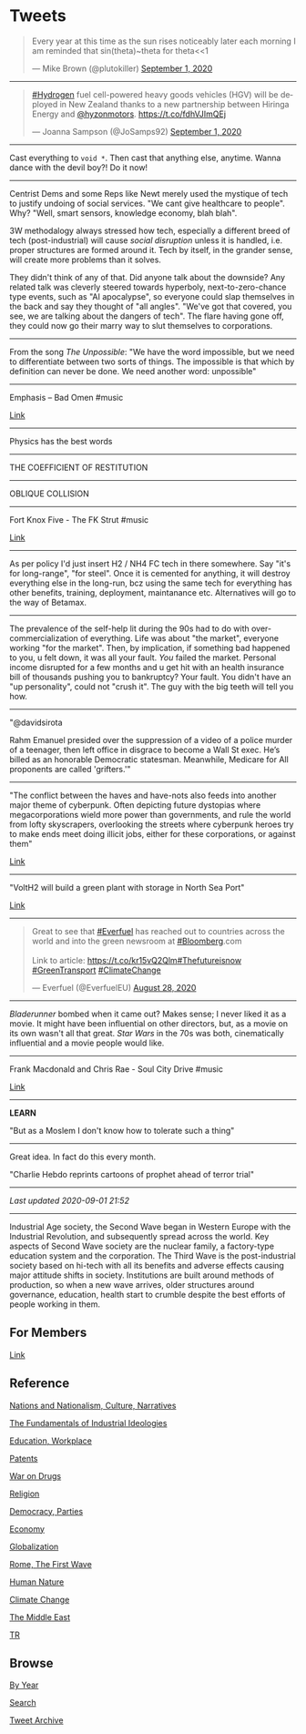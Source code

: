 # Tweets

<blockquote class="twitter-tweet"><p lang="en" dir="ltr">Every year at this time as the sun rises noticeably later each morning I am reminded that sin(theta)~theta for theta&lt;&lt;1</p>&mdash; Mike Brown (@plutokiller) <a href="https://twitter.com/plutokiller/status/1300820241149124608?ref_src=twsrc%5Etfw">September 1, 2020</a></blockquote> <script async src="https://platform.twitter.com/widgets.js" charset="utf-8"></script>

---

<blockquote class="twitter-tweet"><p lang="en" dir="ltr"><a href="https://twitter.com/hashtag/Hydrogen?src=hash&amp;ref_src=twsrc%5Etfw">#Hydrogen</a> fuel cell-powered heavy goods vehicles (HGV) will be deployed in New Zealand thanks to a new partnership between Hiringa Energy and <a href="https://twitter.com/hyzonmotors?ref_src=twsrc%5Etfw">@hyzonmotors</a>. <a href="https://t.co/fdhVJImQEj">https://t.co/fdhVJImQEj</a></p>&mdash; Joanna Sampson (@JoSamps92) <a href="https://twitter.com/JoSamps92/status/1300701199038058500?ref_src=twsrc%5Etfw">September 1, 2020</a></blockquote> <script async src="https://platform.twitter.com/widgets.js" charset="utf-8"></script>

---

Cast everything to `void *`. Then cast that anything else,
anytime. Wanna dance with the devil boy?! Do it now!

---

Centrist Dems and some Reps like Newt merely used the mystique of tech
to justify undoing of social services. "We cant give healthcare to
people". Why?  "Well, smart sensors, knowledge economy, blah
blah". 

3W methodalogy always stressed how tech, especially a different breed
of tech (post-industrial) will cause *social disruption* unless it is
handled, i.e. proper structures are formed around it. Tech by itself,
in the grander sense, will create more problems than it solves.

They didn't think of any of that. Did anyone talk about the downside?
Any related talk was cleverly steered towards hyperboly,
next-to-zero-chance type events, such as "AI apocalypse", so everyone
could slap themselves in the back and say they thought of "all
angles". "We've got that covered, you see, we are talking about the
dangers of tech". The flare having gone off, they could now go their
marry way to slut themselves to corporations.

---

From the song *The Unpossible*: "We have the word impossible, but we
need to differentiate between two sorts of things. The impossible is
that which by definition can never be done. We need another word:
unpossible"

---

Emphasis ‎– Bad Omen \#music

[Link](https://www.youtube.com/watch?v=kb0pqrEAHLM&t=1412s)

---

Physics has the best words

---

THE COEFFICIENT OF RESTITUTION

---

OBLIQUE COLLISION

---

Fort Knox Five - The FK Strut \#music

[Link](https://youtu.be/mhwLF-RGtJE)

---

As per policy I'd just insert H2 / NH4 FC tech in there somewhere. Say
"it's for long-range", "for steel". Once it is cemented for
anything, it will destroy everything else in the long-run, bcz using
the same tech for everything has other benefits, training, deployment,
maintanance etc. Alternatives will go to the way of Betamax.

---

The prevalence of the self-help lit during the 90s had to do with
over-commercialization of everything. Life was about "the market",
everyone working "for the market". Then, by implication, if something
bad happened to you, u felt down, it was all your fault. *You* failed
the market. Personal income disrupted for a few months and u get hit
with an health insurance bill of thousands pushing you to bankruptcy?
Your fault. You didn't have an "up personality", could not "crush
it". The guy with the big teeth will tell you how.

---

"@davidsirota

Rahm Emanuel presided over the suppression of a video of a police
murder of a teenager, then left office in disgrace to become a Wall St
exec. He’s billed as an honorable Democratic statesman. Meanwhile,
Medicare for All proponents are called 'grifters.'"

---

"The conflict between the haves and have-nots also feeds into another
major theme of cyberpunk.  Often depicting future dystopias where
megacorporations wield more power than governments, and rule the world
from lofty skyscrapers, overlooking the streets where cyberpunk heroes
try to make ends meet doing illicit jobs, either for these
corporations, or against them"

[Link](https://youtu.be/sttm8Q9rOdQ?t=187)

---

"VoltH2 will build a green plant with storage in North Sea Port"

[Link](https://www.h2-view.com/story/volth2-to-develop-green-hydrogen-plant-in-north-sea-port/)

---

<blockquote class="twitter-tweet"><p lang="en" dir="ltr">Great to see that <a href="https://twitter.com/hashtag/Everfuel?src=hash&amp;ref_src=twsrc%5Etfw">#Everfuel</a> has reached out to countries across the world and into the green newsroom at <a href="https://twitter.com/hashtag/Bloomberg?src=hash&amp;ref_src=twsrc%5Etfw">#Bloomberg</a>.com<br><br>Link to article: <a href="https://t.co/kr15vQ2Qlm">https://t.co/kr15vQ2Qlm</a><a href="https://twitter.com/hashtag/Thefutureisnow?src=hash&amp;ref_src=twsrc%5Etfw">#Thefutureisnow</a> <a href="https://twitter.com/hashtag/GreenTransport?src=hash&amp;ref_src=twsrc%5Etfw">#GreenTransport</a> <a href="https://twitter.com/hashtag/ClimateChange?src=hash&amp;ref_src=twsrc%5Etfw">#ClimateChange</a></p>&mdash; Everfuel (@EverfuelEU) <a href="https://twitter.com/EverfuelEU/status/1299332125523685376?ref_src=twsrc%5Etfw">August 28, 2020</a></blockquote> <script async src="https://platform.twitter.com/widgets.js" charset="utf-8"></script>

---

*Bladerunner* bombed when it came out? Makes sense; I never liked it
as a movie. It might have been influential on other directors, but, as
a movie on its own wasn't all that great. *Star Wars* in the 70s was
both, cinematically influential and a movie people would like.

---

Frank Macdonald and Chris Rae - Soul City Drive \#music

[Link](https://youtu.be/wkjDvNV5H3E)

---

**LEARN**

"But as a Moslem I don't know how to tolerate such a thing"

---

Great idea. In fact do this every month. 

"Charlie Hebdo reprints cartoons of prophet ahead of terror trial"

---

*Last updated 2020-09-01 21:52*

---

Industrial Age society, the Second Wave began in Western Europe with
the Industrial Revolution, and subsequently spread across the
world. Key aspects of Second Wave society are the nuclear family, a
factory-type education system and the corporation. The Third Wave is
the post-industrial society based on hi-tech with all its benefits and
adverse effects causing major attitude shifts in society. Institutions
are built around methods of production, so when a new wave arrives,
older structures around governance, education, health start to crumble
despite the best efforts of people working in them.

## For Members

[Link](https://thirdwave-members.herokuapp.com)

## Reference

[Nations and Nationalism, Culture, Narratives](/2013/02/nations-and-nationalism.md)

[The Fundamentals of Industrial Ideologies](/2011/04/fundamentals-of-industrial-ideologies.md)

[Education, Workplace](2017/09/education-workplace.md)

[Patents](/2018/09/patents.md)

[War on Drugs](/2019/11/war-on-drugs.md)

[Religion](/2015/04/god-religion.md)

[Democracy, Parties](/2016/11/democracy.md)

[Economy](/2018/05/economy.md)

[Globalization](/2018/09/globalization.md)

[Rome, The First Wave](/2017/12/rome.md)

[Human Nature](/2020/07/human-nature.md)

[Climate Change](/2018/12/climate.md)

[The Middle East](/2019/07/middleeast.md)

[TR](../tr)

## Browse

[By Year](years.md)

[Search](search.html)

[Tweet Archive](/tweets/README.md)




